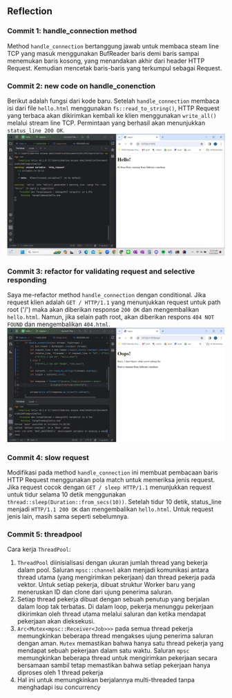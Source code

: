## Reflection
### Commit 1: handle_connection method
Method `handle_connection` bertanggung jawab untuk membaca steam line TCP yang masuk menggunakan BufReader baris demi baris sampai menemukan baris kosong, yang menandakan akhir dari header HTTP Request. Kemudian mencetak baris-baris yang terkumpul sebagai Request.
### Commit 2: new code on handle_conenction
Berikut adalah fungsi dari kode baru. Setelah `handle_connection` membaca isi dari file `hello.html` menggunakan `fs::read_to_string()`, HTTP Request yang terbaca akan dikirimkan kembali ke klien menggunakan `write_all()` melalui stream line TCP. Permintaan yang berhasil akan menunjukkan `status_line 200 OK`.
![img.png](assets/images/img.png)
### Commit 3: refactor for validating request and selective responding
Saya me-refactor method `handle_connection` dengan conditional. Jika request klien adalah `GET / HTTP/1.1` yang menunjukkan request untuk path root ('/') maka akan diberikan response `200 OK` dan mengembalikan `hello.html`. Namun, jika selain path root, akan diberikan respons `404 NOT FOUND` dan mengembalikan `404.html`.
![img.png](assets/images/img2.png)
### Commit 4: slow request
Modifikasi pada method `handle_connection` ini membuat pembacaan baris HTTP Request menggunakan pola match untuk memeriksa jenis request. Jika request cocok dengan `GET / sleep HTTP/1.1` menunjukkan request untuk tidur selama 10 detik menggunakan `thread::sleep(Duration::from_secs(10))`. Setelah tidur 10 detik, status_line menjadi `HTTP/1.1 200 OK` dan mengembalikan `hello.html`. Untuk request jenis lain, masih sama seperti sebelumnya.
### Commit 5: threadpool
Cara kerja `ThreadPool`:
1. `ThreadPool` diinisialisasi dengan ukuran jumlah thread yang bekerja dalam pool. Saluran `mpsc::channel` akan menjadi komunikasi antara thread utama (yang mengirimkan pekerjaan) dan thread pekerja pada vektor. Untuk setiap pekerja, dibuat struktur Worker baru yang meneruskan ID dan clone dari ujung penerima saluran.
2. Setiap thread pekerja dibuat dengan sebuah penutup yang berjalan dalam loop tak terbatas. Di dalam loop, pekerja menunggu pekerjaan dikirimkan oleh thread utama melalui saluran dan ketika mendapat pekerjaan akan dieksekusi.
3. `Arc<Mutex<mpsc::Receiver<Job>>>` pada semua thread pekerja memungkinkan beberapa thread mengakses ujung penerima saluran dengan aman. `Mutex` memastikan bahwa hanya satu thread pekerja yang mendapat sebuah pekerjaan dalam satu waktu. Saluran `mpsc` memungkinkan beberapa thread untuk mengirimkan pekerjaan secara bersamaan sambil tetap memastikan bahwa setiap pekerjaan hanya diproses oleh 1 thread pekerja
4. Hal ini untuk memungkinkan berjalannya multi-threaded tanpa menghadapi isu concurrency